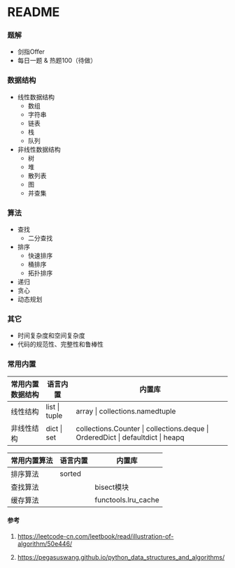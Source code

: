 

# README

### 题解

- 剑指Offer
- 每日一题 & 热题100（待做）

### 数据结构

- 线性数据结构
  - 数组
  - 字符串
  - 链表
  - 栈
  - 队列
- 非线性数据结构
  - 树
  - 堆
  - 散列表
  - 图
  - 并查集

### 算法

- 查找
  - 二分查找
- 排序
  - 快速排序
  - 桶排序
  - 拓扑排序
- 递归
- 贪心
- 动态规划

### 其它

- 时间复杂度和空间复杂度
- 代码的规范性、完整性和鲁棒性

### 常用内置

| 常用内置数据结构 | 语言内置      | 内置库                                                       |
| ---------------- | ------------- | ------------------------------------------------------------ |
| 线性结构         | list \| tuple | array \| collections.namedtuple                              |
| 非线性结构       | dict \| set   | collections.Counter \| collections.deque \| OrderedDict \| defaultdict \| heapq |

| 常用内置算法 | 语言内置 | 内置库              |
| ------------ | -------- | ------------------- |
| 排序算法     | sorted   |                     |
| 查找算法     |          | bisect模块          |
| 缓存算法     |          | functools.lru_cache |



#### 参考

1. https://leetcode-cn.com/leetbook/read/illustration-of-algorithm/50e446/

2. https://pegasuswang.github.io/python_data_structures_and_algorithms/

